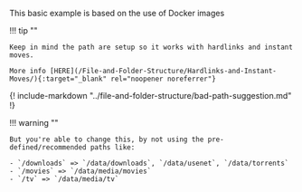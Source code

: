 This basic example is based on the use of Docker images

!!! tip ""

    Keep in mind the path are setup so it works with hardlinks and instant moves.

    More info [HERE](/File-and-Folder-Structure/Hardlinks-and-Instant-Moves/){:target="_blank" rel="noopener noreferrer"}

{! include-markdown "../file-and-folder-structure/bad-path-suggestion.md" !}

!!! warning ""

    But you're able to change this, by not using the pre-defined/recommended paths like:

    - `/downloads` => `/data/downloads`, `/data/usenet`, `/data/torrents`
    - `/movies` => `/data/media/movies`
    - `/tv` => `/data/media/tv`
